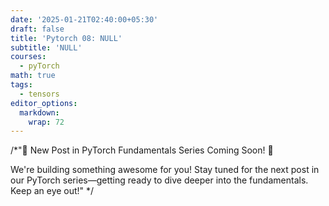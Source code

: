 ```yaml
---
date: '2025-01-21T02:40:00+05:30'
draft: false
title: 'Pytorch 08: NULL'
subtitle: 'NULL'
courses:
  - pyTorch
math: true
tags:
  - tensors
editor_options: 
  markdown: 
    wrap: 72
---
```


/*"🚧 New Post in PyTorch Fundamentals Series Coming Soon! 🚧

We're building something awesome for you! Stay tuned for the next post in our PyTorch series—getting ready to dive deeper into the fundamentals. Keep an eye out!"
*/